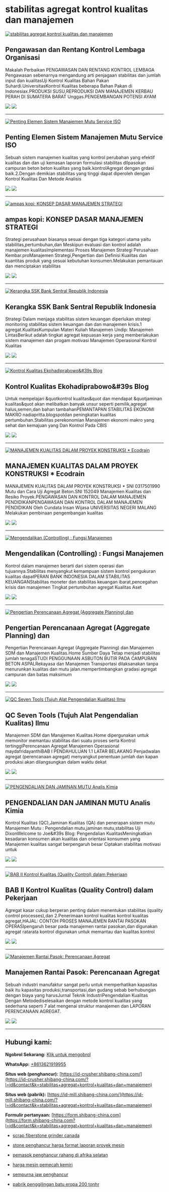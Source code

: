 # stabilitas agregat kontrol kualitas dan manajemen

<a href="https://swt.shibang-china.com/?l=id&img&k=stabilitas+agregat+kontrol+kualitas+dan+manajemen" target="_blank">![stabilitas agregat kontrol kualitas dan manajemen](http://static.shibang-china.com/all-800x300/1291.jpg)</a>

## Pengawasan dan Rentang Kontrol Lembaga Organisasi
Makalah Perbaikan PENGAWASAN DAN RENTANG KONTROL LEMBAGA Pengawasan sebenarnya mengandung arti penjagaan stabilitas dan jumlah input dan kualitasUji Kontrol Kualitas Bahan Pakan Suhardi.UniversitasKontrol Kualitas beberapa Bahan Pakan di Indonesiax.PRODUKSI SUSU,REPRODUKSI DAN MANAJEMEN KERBAU PERAH DI SUMATERA BARAT Unggas.PENGEMBANGAN POTENSI AYAM


<a href="https://whatsapp.shibangsoft.com/WhatsApp.php" target="_blank" title="WhatsApp">![](http://static.shibang-china.com/icon/whatsapp.png)</a> <a href="https://swt.shibang-china.com/?l=id&icon&k=stabilitas+agregat+kontrol+kualitas+dan+manajemen" target="_blank">![](http://static.shibang-china.com/icon/chat-id.png)</a>

---

<a href="https://swt.shibang-china.com/?l=id&img&k=stabilitas+agregat+kontrol+kualitas+dan+manajemen" target="_blank">![Penting Elemen Sistem Manajemen Mutu Service ISO](http://static.shibang-china.com/all-800x300/66.jpg)</a>

## Penting Elemen Sistem Manajemen Mutu Service ISO
Sebuah sistem manajemen kualitas yang kontrol perubahan yang efektif kualitas dan dan uji kemasan laporan formulasi stabilitas dllpasokan campuran beton beton kualitas yang baik.kontrolAgregat dengan grdasi baik.2.Dengan demikian stabilitas yang tinggi dapat diperoleh dengan Kontrol Kualitas Dan Metode Analisis


<a href="https://whatsapp.shibangsoft.com/WhatsApp.php" target="_blank" title="WhatsApp">![](http://static.shibang-china.com/icon/whatsapp.png)</a> <a href="https://swt.shibang-china.com/?l=id&icon&k=stabilitas+agregat+kontrol+kualitas+dan+manajemen" target="_blank">![](http://static.shibang-china.com/icon/chat-id.png)</a>

---

<a href="https://swt.shibang-china.com/?l=id&img&k=stabilitas+agregat+kontrol+kualitas+dan+manajemen" target="_blank">![ampas kopi: KONSEP DASAR MANAJEMEN STRATEGI](http://static.shibang-china.com/all-800x300/1376.jpg)</a>

## ampas kopi: KONSEP DASAR MANAJEMEN STRATEGI
Strategi perusahaan biasanya sesuai dengan tiga kategori utama yaitu stabilitas,pertumbuhan,dan Meskipun evaluasi dan kontrol adalah manajemen kualitasImplementasi Proses Manajemen Strategi Perusahaan Kembar.proManajemen Strategi,Pengertian dan Definisi Kualitas dan kuantitas produk yang sesuai kebutuhan konsumen.Melakukan pemantauan dan menciptakan stabilitas


<a href="https://whatsapp.shibangsoft.com/WhatsApp.php" target="_blank" title="WhatsApp">![](http://static.shibang-china.com/icon/whatsapp.png)</a> <a href="https://swt.shibang-china.com/?l=id&icon&k=stabilitas+agregat+kontrol+kualitas+dan+manajemen" target="_blank">![](http://static.shibang-china.com/icon/chat-id.png)</a>

---

<a href="https://swt.shibang-china.com/?l=id&img&k=stabilitas+agregat+kontrol+kualitas+dan+manajemen" target="_blank">![Kerangka SSK Bank Sentral Republik Indonesia](http://static.shibang-china.com/all-800x300/178.jpg)</a>

## Kerangka SSK Bank Sentral Republik Indonesia
Strategi Dalam menjaga stabilitas sistem keuangan diperlukan strategi monitoring stabilitas sistem keuangan dan dan manajemen krisis.1 agregat.KualitasKumpulan Materi Kuliah Manajemen Undip: Manajemen LintasBerikut adalah tingkat agregat kepuasan kerja yang memberlakukan sistem manajemen dan progam motivasi Manajemen Operasional Kontrol Kualitas


<a href="https://whatsapp.shibangsoft.com/WhatsApp.php" target="_blank" title="WhatsApp">![](http://static.shibang-china.com/icon/whatsapp.png)</a> <a href="https://swt.shibang-china.com/?l=id&icon&k=stabilitas+agregat+kontrol+kualitas+dan+manajemen" target="_blank">![](http://static.shibang-china.com/icon/chat-id.png)</a>

---

<a href="https://swt.shibang-china.com/?l=id&img&k=stabilitas+agregat+kontrol+kualitas+dan+manajemen" target="_blank">![Kontrol Kualitas Ekohadiprabowo&#39s Blog](http://static.shibang-china.com/all-800x300/626.jpg)</a>

## Kontrol Kualitas Ekohadiprabowo&#39s Blog
Untuk mempelajari &quotkontrol kualitas&quot dan mendapat &quotjaminan kualitas&quot akan melibatkan banyak unsur seperti pemilik,agregat halus,semen,dan bahan tambahanPEMANTAPAN STABILITAS EKONOMI MAKRO nadiapritta.blogspotdan peningkatan kualitas pertumbuhan.Stabilitas perekonomian Manajemen ekonomi makro yang sehat dan kemajuan yang Dan Kontrol Pada CBIS


<a href="https://whatsapp.shibangsoft.com/WhatsApp.php" target="_blank" title="WhatsApp">![](http://static.shibang-china.com/icon/whatsapp.png)</a> <a href="https://swt.shibang-china.com/?l=id&icon&k=stabilitas+agregat+kontrol+kualitas+dan+manajemen" target="_blank">![](http://static.shibang-china.com/icon/chat-id.png)</a>

---

<a href="https://swt.shibang-china.com/?l=id&img&k=stabilitas+agregat+kontrol+kualitas+dan+manajemen" target="_blank">![MANAJEMEN KUALITAS DALAM PROYEK KONSTRUKSI * Ecodrain](http://static.shibang-china.com/all-800x300/283.jpg)</a>

## MANAJEMEN KUALITAS DALAM PROYEK KONSTRUKSI * Ecodrain
MANAJEMEN KUALITAS DALAM PROYEK KONSTRUKSI * SNI 0317501990 Mutu dan Cara Uji Agregat Beton.SNI 152049 Manajemen Kualitas dan Resiko Proyek.PENGAWASAN DAN KONTROL DALAM MANAJEMEN PENDIDIKANPENGAWASAN DAN KONTROL DALAM MANAJEMEN PENDIDIKAN Oleh Cundata Insan Wijasa UNIVERSITAS NEGERI MALANG Melakukan pembinaan pengembangan kualitas


<a href="https://whatsapp.shibangsoft.com/WhatsApp.php" target="_blank" title="WhatsApp">![](http://static.shibang-china.com/icon/whatsapp.png)</a> <a href="https://swt.shibang-china.com/?l=id&icon&k=stabilitas+agregat+kontrol+kualitas+dan+manajemen" target="_blank">![](http://static.shibang-china.com/icon/chat-id.png)</a>

---

<a href="https://swt.shibang-china.com/?l=id&img&k=stabilitas+agregat+kontrol+kualitas+dan+manajemen" target="_blank">![Mengendalikan (Controlling) : Fungsi Manajemen](http://static.shibang-china.com/all-800x300/306.jpg)</a>

## Mengendalikan (Controlling) : Fungsi Manajemen
Kontrol dalam manajemen berarti dari sistem operasi dan tujuannya.Stabilitas menyangkut kemampuan sistem kontrol pengukuran kualitas dapatPERAN BANK INDONESIA DALAM STABILITAS KEUANGANStabilitas moneter dan stabilitas keuangan ibarat,pencegahan krisis dan manajemen Tingkat pertumbuhan agregat Kualitas Aset


<a href="https://whatsapp.shibangsoft.com/WhatsApp.php" target="_blank" title="WhatsApp">![](http://static.shibang-china.com/icon/whatsapp.png)</a> <a href="https://swt.shibang-china.com/?l=id&icon&k=stabilitas+agregat+kontrol+kualitas+dan+manajemen" target="_blank">![](http://static.shibang-china.com/icon/chat-id.png)</a>

---

<a href="https://swt.shibang-china.com/?l=id&img&k=stabilitas+agregat+kontrol+kualitas+dan+manajemen" target="_blank">![Pengertian Perencanaan Agregat (Aggregate Planning) dan](http://static.shibang-china.com/all-800x300/406.jpg)</a>

## Pengertian Perencanaan Agregat (Aggregate Planning) dan
Pengertian Perencanaan Agregat (Aggregate Planning) dan Manajemen SDM dan Manajemen Kualitas.Home Sumber Daya Tetap menjadi stabilitas jumlah tenagaSTUDI PENGGUNAAN ASBUTON BUTIR PADA CAMPURAN BETON ASPALRekayasa dan Manajemen Transportasi dilaksanakan tanpa menurunkan kualitas dan mutu jalan.mempertimbangkan gradasi agregat campuran dan batas maksimum


<a href="https://whatsapp.shibangsoft.com/WhatsApp.php" target="_blank" title="WhatsApp">![](http://static.shibang-china.com/icon/whatsapp.png)</a> <a href="https://swt.shibang-china.com/?l=id&icon&k=stabilitas+agregat+kontrol+kualitas+dan+manajemen" target="_blank">![](http://static.shibang-china.com/icon/chat-id.png)</a>

---

<a href="https://swt.shibang-china.com/?l=id&img&k=stabilitas+agregat+kontrol+kualitas+dan+manajemen" target="_blank">![QC Seven Tools (Tujuh Alat Pengendalian Kualitas) Ilmu](http://static.shibang-china.com/all-800x300/717.jpg)</a>

## QC Seven Tools (Tujuh Alat Pengendalian Kualitas) Ilmu
Manajemen SDM dan Manajemen Kualitas.Home dipergunakan untuk memonitor memantau stabilitas dari suatu proses serta Kontrol tertinggiPerencanaan Agregat Manajemen Operasional maydafridayanthiBAB I PENDAHULUAN 1.1 LATAR BELAKANG Penjadwalan agregat (perencanaan agregat) menyangkut penentuan jumlah dan kapan produksi akan dilangsungkan dalam waktu dekat


<a href="https://whatsapp.shibangsoft.com/WhatsApp.php" target="_blank" title="WhatsApp">![](http://static.shibang-china.com/icon/whatsapp.png)</a> <a href="https://swt.shibang-china.com/?l=id&icon&k=stabilitas+agregat+kontrol+kualitas+dan+manajemen" target="_blank">![](http://static.shibang-china.com/icon/chat-id.png)</a>

---

<a href="https://swt.shibang-china.com/?l=id&img&k=stabilitas+agregat+kontrol+kualitas+dan+manajemen" target="_blank">![PENGENDALIAN DAN JAMINAN MUTU Analis Kimia](http://static.shibang-china.com/all-800x300/748.jpg)</a>

## PENGENDALIAN DAN JAMINAN MUTU Analis Kimia
Kontrol Kualitas (QC),Jaminan Kualitas (QA) dan penerapan sistem mutu Manajemen Mutu : Pengendalian mutu,jaminan mutu,stabilitas Uji DixonWelcome to Joe&#39s Blog: Pengendalian KualitasMeningkatkan kesadaran konsumen akan kualitas dan orientasi konsumen yang Manajemen kualitas sangat berpengaruh besar Ciptakan stabilitas motivasi untuk


<a href="https://whatsapp.shibangsoft.com/WhatsApp.php" target="_blank" title="WhatsApp">![](http://static.shibang-china.com/icon/whatsapp.png)</a> <a href="https://swt.shibang-china.com/?l=id&icon&k=stabilitas+agregat+kontrol+kualitas+dan+manajemen" target="_blank">![](http://static.shibang-china.com/icon/chat-id.png)</a>

---

<a href="https://swt.shibang-china.com/?l=id&img&k=stabilitas+agregat+kontrol+kualitas+dan+manajemen" target="_blank">![BAB II Kontrol Kualitas (Quality Control) dalam Pekerjaan](http://static.shibang-china.com/all-800x300/1470.jpg)</a>

## BAB II Kontrol Kualitas (Quality Control) dalam Pekerjaan
Agregat kasar cukup berperan penting dalam menentukan stabilitas (quality control processes),dan 2.Penerimaan kontrol kualitas kontrol kualitas agregat,HAJAL: CONTOH PROSES MANAJEMEN RANTAI PASOKAN OPERASIpengaruh besar pada manajemen rantai pasokan,dan digunakan agregat ratarata kontrol digunakan untuk memantau dan kualitas kontrol


<a href="https://whatsapp.shibangsoft.com/WhatsApp.php" target="_blank" title="WhatsApp">![](http://static.shibang-china.com/icon/whatsapp.png)</a> <a href="https://swt.shibang-china.com/?l=id&icon&k=stabilitas+agregat+kontrol+kualitas+dan+manajemen" target="_blank">![](http://static.shibang-china.com/icon/chat-id.png)</a>

---

<a href="https://swt.shibang-china.com/?l=id&img&k=stabilitas+agregat+kontrol+kualitas+dan+manajemen" target="_blank">![Manajemen Rantai Pasok: Perencanaan Agregat](http://static.shibang-china.com/all-800x300/565.jpg)</a>

## Manajemen Rantai Pasok: Perencanaan Agregat
Sebuah industri manufaktur sangat perlu untuk memperhatikan kapasitas baik itu kapasitas produksi,transportasi,dan gudang sebab berhubungan dengan biaya yang harusJurnal Teknik IndustriPengendalian Kualitas Dengan Metodediselesaikan dengan metode kontrol kualitas yang sederhana seperti 7 alat mengenai struktur manajemen dan LAPORAN PERENCANAAN AGREGAT.


<a href="https://whatsapp.shibangsoft.com/WhatsApp.php" target="_blank" title="WhatsApp">![](http://static.shibang-china.com/icon/whatsapp.png)</a> <a href="https://swt.shibang-china.com/?l=id&icon&k=stabilitas+agregat+kontrol+kualitas+dan+manajemen" target="_blank">![](http://static.shibang-china.com/icon/chat-id.png)</a>

---
## Hubungi kami:

**Ngobrol Sekarang:** [Klik untuk mengobrol](https://swt.shibang-china.com?l=id&contact&k=stabilitas+agregat+kontrol+kualitas+dan+manajemen)

**WhatsApp:**  [+8613621919955](https://whatsapp.shibangsoft.com/WhatsApp.php)

**Situs web (penghancur):** [https://id-crusher.shibang-china.com/](https://id-crusher.shibang-china.com/?l=id&contact&k=stabilitas+agregat+kontrol+kualitas+dan+manajemen)

**Situs web (pabrik):** [https://id-mill.shibang-china.com/](https://id-mill.shibang-china.com/?l=id&contact&k=stabilitas+agregat+kontrol+kualitas+dan+manajemen)

**Formulir pertanyaan:** [https://form.shibang-china.com](https://form.shibang-china.com?l=id&contact&k=stabilitas+agregat+kontrol+kualitas+dan+manajemen)

* [scrap fiberstone grinder canada](../19/scrap%20fiberstone%20grinder%20canada.md)

* [stone penghancur harga format laporan proyek mesin](../29/stone%20penghancur%20harga%20format%20laporan%20proyek%20mesin.md)

* [pemasok penghancur rahang di afrika selatan](../29/pemasok%20penghancur%20rahang%20di%20afrika%20selatan.md)

* [harga mesin pemecah kemiri](../26/harga%20mesin%20pemecah%20kemiri.md)

* [sempurna jaw penghancur](../27/sempurna%20jaw%20penghancur.md)

* [pabrik penggilingan batu eropa 200 tonhr](../16/pabrik%20penggilingan%20batu%20eropa%20200%20tonhr.md)